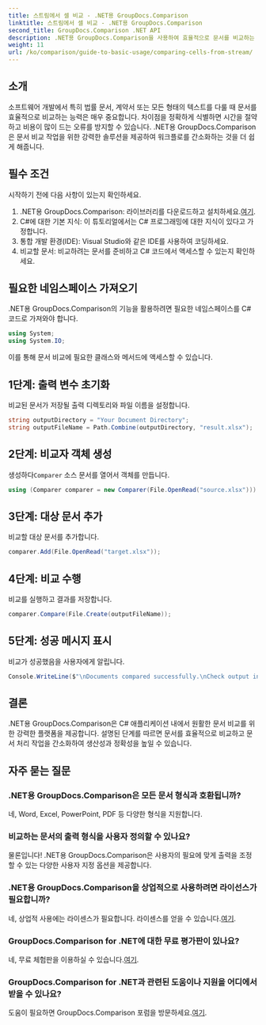 ```yaml
---
title: 스트림에서 셀 비교 - .NET용 GroupDocs.Comparison
linktitle: 스트림에서 셀 비교 - .NET용 GroupDocs.Comparison
second_title: GroupDocs.Comparison .NET API
description: .NET용 GroupDocs.Comparison을 사용하여 효율적으로 문서를 비교하는 방법을 알아보세요. 이 포괄적인 가이드는 네임스페이스 가져오기, 비교 변수 초기화, 문서 비교 수행을 단계별로 안내합니다.
weight: 11
url: /ko/comparison/guide-to-basic-usage/comparing-cells-from-stream/
---
```

## 소개

소프트웨어 개발에서 특히 법률 문서, 계약서 또는 모든 형태의 텍스트를 다룰 때 문서를 효율적으로 비교하는 능력은 매우 중요합니다. 차이점을 정확하게 식별하면 시간을 절약하고 비용이 많이 드는 오류를 방지할 수 있습니다. .NET용 GroupDocs.Comparison은 문서 비교 작업을 위한 강력한 솔루션을 제공하여 워크플로를 간소화하는 것을 더 쉽게 해줍니다.

## 필수 조건

시작하기 전에 다음 사항이 있는지 확인하세요.

1. .NET용 GroupDocs.Comparison: 라이브러리를 다운로드하고 설치하세요.[여기](https://releases.groupdocs.com/comparison/net/).
2. C#에 대한 기본 지식: 이 튜토리얼에서는 C# 프로그래밍에 대한 지식이 있다고 가정합니다.
3. 통합 개발 환경(IDE): Visual Studio와 같은 IDE를 사용하여 코딩하세요.
4. 비교할 문서: 비교하려는 문서를 준비하고 C# 코드에서 액세스할 수 있는지 확인하세요.

## 필요한 네임스페이스 가져오기

.NET용 GroupDocs.Comparison의 기능을 활용하려면 필요한 네임스페이스를 C# 코드로 가져와야 합니다.

```csharp
using System;
using System.IO;
```

이를 통해 문서 비교에 필요한 클래스와 메서드에 액세스할 수 있습니다.

## 1단계: 출력 변수 초기화

비교된 문서가 저장될 출력 디렉토리와 파일 이름을 설정합니다.

```csharp
string outputDirectory = "Your Document Directory";
string outputFileName = Path.Combine(outputDirectory, "result.xlsx");
```

## 2단계: 비교자 객체 생성

 생성하다`Comparer` 소스 문서를 열어서 객체를 만듭니다.

```csharp
using (Comparer comparer = new Comparer(File.OpenRead("source.xlsx")))
```

## 3단계: 대상 문서 추가

비교할 대상 문서를 추가합니다.

```csharp
comparer.Add(File.OpenRead("target.xlsx"));
```

## 4단계: 비교 수행

비교를 실행하고 결과를 저장합니다.

```csharp
comparer.Compare(File.Create(outputFileName));
```

## 5단계: 성공 메시지 표시

비교가 성공했음을 사용자에게 알립니다.

```csharp
Console.WriteLine($"\nDocuments compared successfully.\nCheck output in {outputDirectory}.");
```

## 결론

.NET용 GroupDocs.Comparison은 C# 애플리케이션 내에서 원활한 문서 비교를 위한 강력한 플랫폼을 제공합니다. 설명된 단계를 따르면 문서를 효율적으로 비교하고 문서 처리 작업을 간소화하여 생산성과 정확성을 높일 수 있습니다.

## 자주 묻는 질문

### .NET용 GroupDocs.Comparison은 모든 문서 형식과 호환됩니까?

네, Word, Excel, PowerPoint, PDF 등 다양한 형식을 지원합니다.

### 비교하는 문서의 출력 형식을 사용자 정의할 수 있나요?

물론입니다! .NET용 GroupDocs.Comparison은 사용자의 필요에 맞게 출력을 조정할 수 있는 다양한 사용자 지정 옵션을 제공합니다.

### .NET용 GroupDocs.Comparison을 상업적으로 사용하려면 라이선스가 필요합니까?

 네, 상업적 사용에는 라이센스가 필요합니다. 라이센스를 얻을 수 있습니다.[여기](https://purchase.groupdocs.com/buy).

### GroupDocs.Comparison for .NET에 대한 무료 평가판이 있나요?

 네, 무료 체험판을 이용하실 수 있습니다.[여기](https://releases.groupdocs.com/).

### GroupDocs.Comparison for .NET과 관련된 도움이나 지원을 어디에서 받을 수 있나요?

 도움이 필요하면 GroupDocs.Comparison 포럼을 방문하세요.[여기](https://forum.groupdocs.com/c/comparison/12).